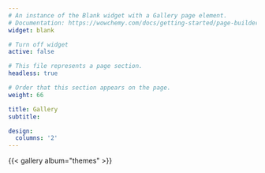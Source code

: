 ```yaml
---
# An instance of the Blank widget with a Gallery page element.
# Documentation: https://wowchemy.com/docs/getting-started/page-builder/
widget: blank

# Turn off widget
active: false

# This file represents a page section.
headless: true

# Order that this section appears on the page.
weight: 66

title: Gallery
subtitle:

design:
  columns: '2'
---
```


{{< gallery album="themes" >}}
